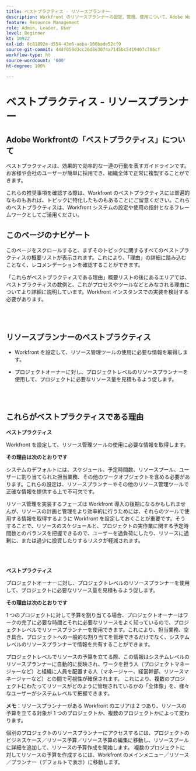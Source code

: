 ```yaml
---
title: ベストプラクティス - リソースプランナー
description: Workfront のリソースプランナーの設定、管理、使用について、Adobe Workfront のエキスパートが推奨するベストプラクティスを確認します。
feature: Resource Management
role: Admin, Leader, User
level: Beginner
kt: 10922
exl-id: 8c81892e-d554-43e6-aeba-106bade52cf9
source-git-commit: 444f059d3cc26d8e3074a7145bc5419407c786cf
workflow-type: ht
source-wordcount: '600'
ht-degree: 100%

---
```


# ベストプラクティス - リソースプランナー

## Adobe Workfrontの「ベストプラクティス」について

ベストプラクティスは、効果的で効率的な一連の行動を表すガイドラインです。お客様や会社のユーザーが簡単に採用でき、組織全体で正常に複製することができます。

これらの推奨事項を確認する際は、Workfront のベストプラクティスには普遍的なものもあれば、トピックに特化したものもあることにご留意ください。これらのベストプラクティスは、Workfront システムの設定や使用の指針となるフレームワークとしてご活用ください。

## このページのナビゲート

このページをスクロールすると、まずそのトピックに関するすべてのベストプラクティスの概要リストが表示されます。これにより、「理由」の詳細に踏み込むことなく、レコメンデーションを確認することができます。

「これらがベストプラクティスである理由」概要リストの後にあるエリアでは、ベストプラクティスの数例と、これがプロセスやツールなどとみなされる理由についてより詳細に説明しています。Workfront インスタンスでの実装を検討する必要があります。

</br>
</br>

## リソースプランナーのベストプラクティス

* Workfront を設定して、リソース管理ツールの使用に必要な情報を取得します。

* プロジェクトオーナーに対し、プロジェクトレベルのリソースプランナーを使用して、プロジェクトに必要なリソース量を見積もるよう促します。

</br>
</br>

## これらがベストプラクティスである理由

**ベストプラクティス**

Workfront を設定して、リソース管理ツールの使用に必要な情報を取得します。

**その理由は次のとおりです**

システムのデフォルトには、スケジュール、予定時間数、リソースプール、ユーザーに割り当てられた担当業務、その他のワークオブジェクトを含める必要があります。これらの設定は、リソースプランナーやその他のリソース管理ツールで正確な情報を提供する上で不可欠です。

リソース管理を実装するフェーズは Workfront 導入の後期になるかもしれませんが、リソースの計画と管理をより効率的に行うためには、それらのツールで使用する情報を取得するように Workfront を設定しておくことが重要です。そうすることで、リソースのスケジュールと、プロジェクトの実作業に関する予定時間数とのバランスを把握できるので、ユーザーを過負荷にしたり、リソースに過剰に、または過少に投資したりするリスクが軽減されます。

</br>
</br>

**ベストプラクティス**

プロジェクトオーナーに対し、プロジェクトレベルのリソースプランナーを使用して、プロジェクトに必要なリソース量を見積もるよう促します。

**その理由は次のとおりです**

1 つのプロジェクトに対して予算を割り当てる場合、プロジェクトオーナーはワークの完了に必要な時間とそれに必要なリソースをよく知っているので、プロジェクトレベルでリソースプランナーを使用できます。これにより、担当業務、空き具合、プロジェクトへの一般的な割り当てを管理できるだけでなく、システムレベルのリソースプランナーで情報を共有することができます。

プロジェクトレベルでリソースの予算を立てる際、この情報はシステムレベルのリソースプランナーに自動的に反映され、ワークを担う人（プロジェクトマネージャーなど）と組織に人員を配置する人（マネージャー、経営幹部、リソースマネージャーなど）との間で可視性が確保されます。 これにより、複数のプロジェクトにわたってリソースがどのように管理されているかの「全体像」を、様々なユーザーがシステムレベルで把握できます。

**メモ**：リソースプランナーがある Workfront のエリアは 2 つあり、リソースの予算を立てる対象が 1 つのプロジェクトか、複数のプロジェクトかによって変わります。

個別のプロジェクトのリソースプランナーにアクセスするには、プロジェクトのビジネスケース／リソース予算／リソース予算の編集に移動し、リソースプールに詳細を追加して、リソースの予算作成を開始します。
複数のプロジェクトに対してリソースの予算を作成するには、Workfront のメインメニュー／リソース／プランナー（デフォルトで表示）に移動します。
